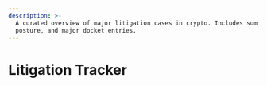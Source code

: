 ```yaml
---
description: >-
  A curated overview of major litigation cases in crypto. Includes summary,
  posture, and major docket entries.
---
```


# Litigation Tracker

